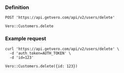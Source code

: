 ### Definition

<pre class="bash"><code>POST 'https://api.getvero.com/api/v2/users/delete'</code></pre>

<pre class="ruby"><code>Vero::Customers.delete</code></pre>

### Example request

<pre class="bash"><code>curl 'https://api.getvero.com/api/v2/users/delete' \
  -d 'auth_token=AUTH_TOKEN' \
  -d 'id=123'</code></pre>
<pre class="ruby"><code>Vero::Customers.delete({id: 123})</code></pre>
